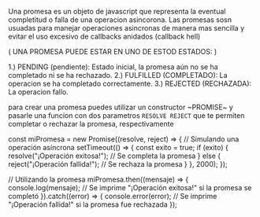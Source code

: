 Una promesa es un objeto de javascript que representa la eventual completitud o falla de una operacion 
asincorona. Las promesas sosn usuadas para manejar operaciones asincronas de manera mas sencilla y evitar
el uso excesivo de callbacks anidados (callback hell)

( UNA PROMESA PUEDE ESTAR EN UNO DE ESTOD ESTADOS: )

1.) PENDING (pendiente): Estado inicial, la promesa aún no se ha completado ni se ha rechazado.
2.) FULFILLED (COMPLETADO): La operacion se ha completado correctamente. 
3.) REJECTED (RECHAZADA): La operacion fallo.

para crear una promesa puedes utilizar un constructor ~PROMISE~ y pasarle una funcion con dos 
parametros `RESOLVE REJECT` que te permiten completar o rechazar la promesa, respectivamente 

const miPromesa = new Promise((resolve, reject) => {
    // Simulando una operación asíncrona
    setTimeout(() => {
        const exito = true;
        if (exito) {
            resolve("¡Operación exitosa!"); // Se completa la promesa
        } else {
            reject("¡Operación fallida!"); // Se rechaza la promesa
        }
    }, 2000);
});

// Utilizando la promesa
miPromesa.then((mensaje) => {
    console.log(mensaje); // Se imprime "¡Operación exitosa!" si la promesa se completó
}).catch((error) => {
    console.error(error); // Se imprime "¡Operación fallida!" si la promesa fue rechazada
});

